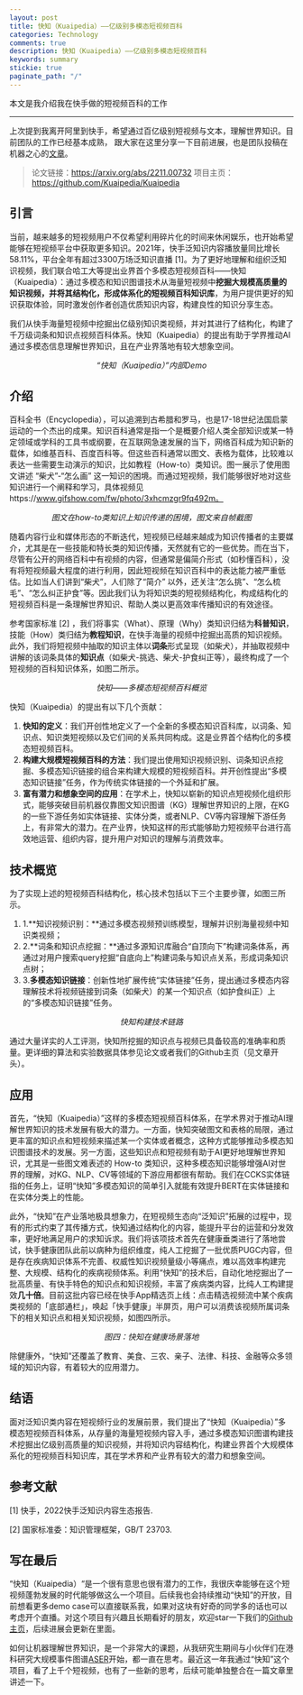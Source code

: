 ```yaml
---
layout: post
title: 快知（Kuaipedia）——亿级别多模态短视频百科
categories: Technology
comments: true
description: 快知（Kuaipedia）——亿级别多模态短视频百科
keywords: summary
stickie: true
paginate_path: "/"
---
```


本文是我介绍我在快手做的短视频百科的工作

---

上次提到我离开阿里到快手，希望通过百亿级别短视频与文本，理解世界知识。目前团队的工作已经基本成熟， 跟大家在这里分享一下目前进展，也是团队投稿在机器之心的[文章](https://mp.weixin.qq.com/s/_ngcmULg9-FwZER-Jlljvg)。

> 论文链接：https://arxiv.org/abs/2211.00732 
> 项目主页：https://github.com/Kuaipedia/Kuaipedia

## **引言**

当前，越来越多的短视频用户不仅希望利用碎片化的时间来休闲娱乐，也开始希望能够在短视频平台中获取更多知识。2021年，快手泛知识内容播放量同比增长58.11%，平台全年有超过3300万场泛知识直播 [1]。为了更好地理解和组织泛知识视频，我们联合哈工大等提出业界首个多模态短视频百科——快知（Kuaipedia）：通过多模态和知识图谱技术从海量短视频中**挖掘大规模高质量的知识视频，并将其结构化，形成体系化的短视频百科知识库**，为用户提供更好的知识获取体验，同时激发创作者创造优质知识内容，构建良性的知识分享生态。

我们从快手海量短视频中挖掘出亿级别知识类视频，并对其进行了结构化，构建了千万级词条和知识点视频百科体系。快知（Kuaipedia）的提出有助于学界推动AI通过多模态信息理解世界知识，且在产业界落地有较大想象空间。

<p>
    <center><img src="https://picx.zhimg.com/80/v2-2bd2dd3caf13d4f702f90d6e313904cc_720w.gif?source=d16d100b" alt></center>
    <center><em>“快知（Kuaipedia）”内部Demo</em></center>
</p>

## **介绍**

百科全书（Encyclopedia），可以追溯到古希腊和罗马，也是17-18世纪法国启蒙运动的一个杰出的成果。知识百科通常是指一个是概要介绍人类全部知识或某一特定领域或学科的工具书或纲要，在互联网急速发展的当下，网络百科成为知识新的载体，如维基百科、百度百科等。但这些百科通常以图文、表格为载体，比较难以表达一些需要生动演示的知识，比如教程（How-to）类知识。图一展示了使用图文讲述 “柴犬”-“怎么画” 这一知识的困境。而通过短视频，我们能够很好地对这些知识进行一个阐释和学习，具体视频见https://www.gifshow.com/fw/photo/3xhcmzgr9fq492m。

<p>
    <center><img src="https://pic1.zhimg.com/80/v2-22fe1e8c3a03607599adb4aaa2cace31_720w.png?source=d16d100b" alt></center>
    <center><em>图文在how-to类知识上知识传递的困境，图文来自帧截图</em></center>
</p>

随着内容行业和媒体形态的不断迭代，短视频已经越来越成为知识传播者的主要媒介，尤其是在一些技能和特长类的知识传播，天然就有它的一些优势。而在当下，尽管有公开的网络百科中有视频的内容，但通常是偏简介形式（如秒懂百科），没有将短视频最大程度的进行利用，因此短视频在知识百科中的表达能力被严重低估。比如当人们讲到“柴犬”，人们除了“简介” 以外，还关注“怎么挑”、“怎么梳毛”、“怎么纠正护食”等。因此我们认为将知识类的短视频结构化，构成结构化的短视频百科是一条理解世界知识、帮助人类以更高效率传播知识的有效途径。

参考国家标准 [2] ，我们将事实（What）、原理（Why）类知识归结为**科普知识**，技能（How）类归结为**教程知识**，在快手海量的视频中挖掘出高质的知识视频。此外，我们将短视频中抽取的知识主体以**词条**形式呈现（如柴犬），并抽取视频中讲解的该词条具体的**知识点**（如柴犬-挑选、柴犬-护食纠正等），最终构成了一个短视频的百科知识体系，如图二所示。

<p>
    <center><img src="https://picx.zhimg.com/80/v2-afe15cd4568a04475491d4dc6a219f32_720w.png?source=d16d100b" alt></center>
    <center><em>快知——多模态短视频百科概览</em></center>
</p>

快知（Kuaipedia）的提出有以下几个贡献：

1. **快知的定义**：我们开创性地定义了一个全新的多模态知识百科库，以词条、知识点、知识类短视频以及它们间的关系共同构成。这是业界首个结构化的多模态短视频百科。
2. **构建大规模短视频百科的方法**：我们提出使用知识视频识别、词条知识点挖掘、多模态知识链接的组合来构建大规模的短视频百科。并开创性提出“多模态知识链接”任务，作为传统实体链接的一个外延和扩展。
3. **富有潜力和想象空间的应用**：在学术上，快知以崭新的知识点短视频化组织形式，能够突破目前机器仅靠图文知识图谱（KG）理解世界知识的上限，在KG的一些下游任务如实体链接、实体分类，或者NLP、CV等内容理解下游任务上，有非常大的潜力。在产业界，快知这样的形式能够助力短视频平台进行高效地运营、组织内容，提升用户对知识的理解与消费效率。

## **技术概览**

为了实现上述的短视频百科结构化，核心技术包括以下三个主要步骤，如图三所示。

1.  1.**知识视频识别：**通过多模态视频预训练模型，理解并识别海量视频中知识类视频；
2.  2.**词条和知识点挖掘：**通过多源知识库融合“自顶向下”构建词条体系，再通过对用户搜索query挖掘“自底向上”构建词条与知识点关系，形成词条知识点树；
3.  3.**多模态知识链接**：创新性地扩展传统“实体链接”任务，提出通过多模态内容理解技术将视频链接到词条（如柴犬）的某一个知识点（如护食纠正）上的“多模态知识链接”任务。

<p>
    <center><img src="https://picx.zhimg.com/80/v2-7ccede7c06553b209cc97bb2e6874d7e_720w.png?source=d16d100b" alt></center>
    <center><em>快知构建技术链路</em></center>
</p>


通过大量详实的人工评测，快知所挖掘的知识点与视频已具备较高的准确率和质量。更详细的算法和实验数据具体参见论文或者我们的Github主页（见文章开头）。

## **应用**

首先，“快知（Kuaipedia）”这样的多模态短视频百科体系，在学术界对于推动AI理解世界知识的技术发展有极大的潜力。一方面，快知突破图文和表格的局限，通过更丰富的知识点和短视频来描述某一个实体或者概念，这种方式能够推动多模态知识图谱技术的发展。另一方面，这些知识点和短视频有助于AI更好地理解世界知识，尤其是一些图文难表述的 How-to 类知识，这种多模态知识能够增强AI对世界的理解，对KG、NLP、CV等领域的下游应用都很有帮助。我们在CCKS实体链指的任务上，证明“快知”多模态知识的简单引入就能有效提升BERT在实体链接和在实体分类上的性能。

此外，“快知”在产业落地极具想象力，在短视频生态向“泛知识”拓展的过程中，现有的形式约束了其传播方式，快知通过结构化的内容，能提升平台的运营和分发效率，更好地满足用户的求知诉求。我们将该项技术首先在健康垂类进行了落地尝试，快手健康团队此前以病种为组织维度，纯人工挖掘了一批优质PUGC内容，但是存在疾病知识体系不完善、权威性知识视频量级小等痛点，难以高效率构建完整、大规模、结构化的疾病视频体系。利用“快知”的技术后，自动化地挖掘出了一批高质量、有快手特色的知识点和知识视频，丰富了疾病类内容，比纯人工构建提效**几十倍**。目前这批内容已经在快手App精选页上线：点击精选视频流中某个疾病类视频的「底部通栏」，唤起「快手健康」半屏页，用户可以消费该视频所属词条下的相关知识点和相关知识视频，如图四所示。

<p>
    <center><img src="https://pic1.zhimg.com/80/v2-2701eb3481d4cecf022f17418367c316_720w.png?source=d16d100b" alt></center>
    <center><em>图四：快知在健康场景落地 </em></center>
</p>

除健康外，“快知”还覆盖了教育、美食、三农、亲子、法律、科技、金融等众多领域的知识内容，有着较大的应用潜力。

## **结语**

面对泛知识类内容在短视频行业的发展前景，我们提出了“快知（Kuaipedia）”多模态短视频百科体系，从存量的海量短视频内容入手，通过多模态知识图谱构建技术挖掘出亿级别高质量的知识视频，并将知识内容结构化，构建业界首个大规模体系化的短视频百科知识库，其在学术界和产业界有较大的潜力和想象空间。 

## **参考文献**

[1] 快手，2022快手泛知识内容生态报告.

[2] 国家标准委：知识管理框架，GB/T 23703. 

## **写在最后**

“快知（Kuaipedia）“是一个很有意思也很有潜力的工作，我很庆幸能够在这个短视频蓬勃发展的时代能够做这么一个项目。后续我也会持续推动“快知”的开放，目前想看更多demo case可以直接联系我，如果对这块有好奇的同学多的话也可以考虑开个直播。对这个项目有兴趣且长期看好的朋友，欢迎star一下我们的[Github主页](https://github.com/Kuaipedia/Kuaipedia)，后续进展会更新在里面。 

如何让机器理解世界知识，是一个非常大的课题，从我研究生期间与小伙伴们在港科研究大规模事件图谱[ASER](https://hkust-knowcomp.github.io/ASER/html/index.html)开始，都一直在思考。最近这一年我通过“快知”这个项目，看了上千个短视频，也有了一些新的思考，后续可能单独整合在一篇文章里讲述一下。